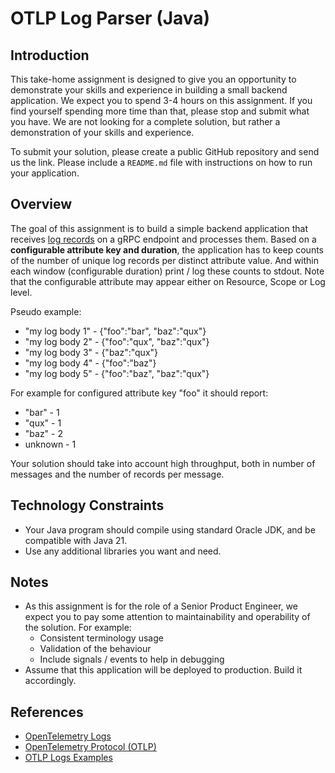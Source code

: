 # OTLP Log Parser (Java)

## Introduction
This take-home assignment is designed to give you an opportunity to demonstrate your skills and experience in
building a small backend application. We expect you to spend 3-4 hours on this assignment. If you find yourself spending more time
than that, please stop and submit what you have. We are not looking for a complete solution, but rather a demonstration
of your skills and experience.

To submit your solution, please create a public GitHub repository and send us the link. Please include a `README.md` file
with instructions on how to run your application.

## Overview
The goal of this assignment is to build a simple backend application that receives [log records](https://opentelemetry.io/docs/concepts/signals/logs/)
on a gRPC endpoint and processes them. Based on a **configurable attribute key and duration**, the application has to keep
counts of the number of unique log records per distinct attribute value. And within each window (configurable duration) print /
log these counts to stdout.
Note that the configurable attribute may appear either on Resource, Scope or Log level.

Pseudo example:
- "my log body 1" - {"foo":"bar", "baz":"qux"}
- "my log body 2" - {"foo":"qux", "baz":"qux"}
- "my log body 3" - {"baz":"qux"}
- "my log body 4" - {"foo":"baz"}
- "my log body 5" - {"foo":"baz", "baz":"qux"}

For example for configured attribute key "foo" it should report:
- "bar" - 1
- "qux" - 1
- "baz" - 2
- unknown - 1

Your solution should take into account high throughput, both in number of messages and the number of records per message.

## Technology Constraints
- Your Java program should compile using standard Oracle JDK, and be compatible with Java 21.
- Use any additional libraries you want and need.

## Notes
- As this assignment is for the role of a Senior Product Engineer, we expect you to pay some attention to maintainability and operability of the solution. For example:
  - Consistent terminology usage
  - Validation of the behaviour
  - Include signals / events to help in debugging
- Assume that this application will be deployed to production. Build it accordingly.

## References

- [OpenTelemetry Logs](https://opentelemetry.io/docs/concepts/signals/logs/)
- [OpenTelemetry Protocol (OTLP)](https://github.com/open-telemetry/opentelemetry-proto)
- [OTLP Logs Examples](https://github.com/open-telemetry/opentelemetry-proto/blob/main/examples/logs.json)

